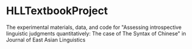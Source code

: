 # HLLTextbookProject

The experimental materials, data, and code for "Assessing introspective linguistic judgments quantitatively: The case of The Syntax of Chinese" in Journal of East Asian Linguistics
